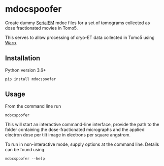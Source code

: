 # mdocspoofer
Create dummy [SerialEM](https://bio3d.colorado.edu/SerialEM/) mdoc files for a set of tomograms collected as dose fractionated movies in Tomo5.

This serves to allow processing of cryo-ET data collected in Tomo5 using [Warp](http://www.warpem.com/warp/#).

## Installation
Python version 3.6+
```
pip install mdocspoofer
```

## Usage
From the command line run 
```
mdocspoofer
```

This will start an interactive command-line interface, provide the path to the folder containing 
the dose-fractionated micrographs and the applied electron dose per tilt image in electrons per square angstrom.

To run in non-interactive mode, supply options at the command line. Details can be found using
```
mdocspoofer --help
```

